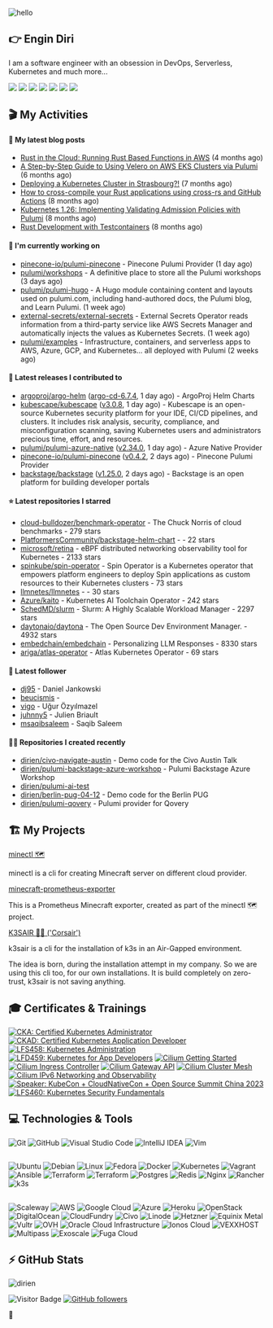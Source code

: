 ![hello](https://media.giphy.com/media/3ornk57KwDXf81rjWM/giphy.gif)

## 👉 Engin Diri

I am a software engineer with an obsession in DevOps, Serverless, Kubernetes and much more...

[![](https://img.shields.io/badge/-@__ediri-000000?style=for-the-badge&logo=X&logoColor=ffffff)](https://x.com/_ediri)
[![](https://img.shields.io/badge/engin--diri-0A66C2?style=for-the-badge&logo=linkedin&logoColor=#0A66C2)](https://www.linkedin.com/in/engin-diri/)
[![](https://img.shields.io/badge/@_ediri@cloud--native.social-6364FF?style=for-the-badge&logo=mastodon&logoColor=white)](https://cloud-native.social/@_ediri)
[![](https://img.shields.io/badge/-@dirien-%23181717?style=for-the-badge&logo=github)](https://github.com/dirien)
[![](https://img.shields.io/badge/-blog.ediri.io-2962FF?style=for-the-badge&logo=hashnode&logoColor=white)](https://blog.ediri.io/)
[![](https://img.shields.io/badge/dirien-003366?style=for-the-badge&logo=linuxfoundation&logoColor=white)](https://openprofile.dev/profile/dirien)
[![](https://img.shields.io/badge/-@__ediri-E4405F?style=for-the-badge&logo=instagram&logoColor=white)](https://www.instagram.com/_ediri/)

## 🎬 My Activities

#### 📖 My latest blog posts
- [Rust in the Cloud: Running Rust Based Functions in AWS](https://blog.ediri.io/rust-in-the-cloud-running-rust-based-functions-in-aws) (4 months ago)
- [A Step-by-Step Guide to Using Velero on AWS EKS Clusters via Pulumi](https://blog.ediri.io/a-step-by-step-guide-to-using-velero-on-aws-eks-clusters-via-pulumi) (6 months ago)
- [Deploying a Kubernetes Cluster in Strasbourg?!](https://blog.ediri.io/deploying-a-kubernetes-cluster-in-strasbourg) (7 months ago)
- [How to cross-compile your Rust applications using cross-rs and GitHub Actions](https://blog.ediri.io/how-to-cross-compile-your-rust-applications-using-cross-rs-and-github-actions) (8 months ago)
- [Kubernetes 1.26: Implementing Validating Admission Policies with Pulumi](https://blog.ediri.io/kubernetes-126-implementing-validating-admission-policies-with-pulumi) (8 months ago)
- [Rust Development with Testcontainers](https://blog.ediri.io/rust-development-with-testcontainers) (8 months ago)

#### 👷 I'm currently working on

- [pinecone-io/pulumi-pinecone](https://github.com/pinecone-io/pulumi-pinecone) - Pinecone Pulumi Provider (1 day ago)
- [pulumi/workshops](https://github.com/pulumi/workshops) - A definitive place to store all the Pulumi workshops (3 days ago)
- [pulumi/pulumi-hugo](https://github.com/pulumi/pulumi-hugo) - A Hugo module containing content and layouts used on pulumi.com, including hand-authored docs, the Pulumi blog, and Learn Pulumi. (1 week ago)
- [external-secrets/external-secrets](https://github.com/external-secrets/external-secrets) - External Secrets Operator reads information from a third-party service like AWS Secrets Manager and automatically injects the values as Kubernetes Secrets. (1 week ago)
- [pulumi/examples](https://github.com/pulumi/examples) - Infrastructure, containers, and serverless apps to AWS, Azure, GCP, and Kubernetes... all deployed with Pulumi (2 weeks ago)

#### 🚀 Latest releases I contributed to

- [argoproj/argo-helm](https://github.com/argoproj/argo-helm) ([argo-cd-6.7.4](https://github.com/argoproj/argo-helm/releases/tag/argo-cd-6.7.4), 1 day ago) - ArgoProj Helm Charts
- [kubescape/kubescape](https://github.com/kubescape/kubescape) ([v3.0.8](https://github.com/kubescape/kubescape/releases/tag/v3.0.8), 1 day ago) - Kubescape is an open-source Kubernetes security platform for your IDE, CI/CD pipelines, and clusters. It includes risk analysis, security, compliance, and misconfiguration scanning, saving Kubernetes users and administrators precious time, effort, and resources.
- [pulumi/pulumi-azure-native](https://github.com/pulumi/pulumi-azure-native) ([v2.34.0](https://github.com/pulumi/pulumi-azure-native/releases/tag/v2.34.0), 1 day ago) - Azure Native Provider
- [pinecone-io/pulumi-pinecone](https://github.com/pinecone-io/pulumi-pinecone) ([v0.4.2](https://github.com/pinecone-io/pulumi-pinecone/releases/tag/v0.4.2), 2 days ago) - Pinecone Pulumi Provider
- [backstage/backstage](https://github.com/backstage/backstage) ([v1.25.0](https://github.com/backstage/backstage/releases/tag/v1.25.0), 2 days ago) - Backstage is an open platform for building developer portals

#### ⭐ Latest repositories I starred

- [cloud-bulldozer/benchmark-operator](https://github.com/cloud-bulldozer/benchmark-operator) - The Chuck Norris of cloud benchmarks - 279 stars
- [PlatformersCommunity/backstage-helm-chart](https://github.com/PlatformersCommunity/backstage-helm-chart) -  - 22 stars
- [microsoft/retina](https://github.com/microsoft/retina) - eBPF distributed networking observability tool for Kubernetes - 2133 stars
- [spinkube/spin-operator](https://github.com/spinkube/spin-operator) - Spin Operator is a Kubernetes operator that empowers platform engineers to deploy Spin applications as custom resources to their Kubernetes clusters - 73 stars
- [llmnetes/llmnetes](https://github.com/llmnetes/llmnetes) -  - 30 stars
- [Azure/kaito](https://github.com/Azure/kaito) - Kubernetes AI Toolchain Operator - 242 stars
- [SchedMD/slurm](https://github.com/SchedMD/slurm) - Slurm: A Highly Scalable Workload Manager - 2297 stars
- [daytonaio/daytona](https://github.com/daytonaio/daytona) - The Open Source Dev Environment Manager. - 4932 stars
- [embedchain/embedchain](https://github.com/embedchain/embedchain) - Personalizing LLM Responses - 8330 stars
- [ariga/atlas-operator](https://github.com/ariga/atlas-operator) - Atlas Kubernetes Operator - 69 stars

#### 👥 Latest follower

- [dj95](https://github.com/dj95) - Daniel Jankowski
- [beucismis](https://github.com/beucismis) - 
- [vigo](https://github.com/vigo) - Uğur Özyılmazel
- [juhnny5](https://github.com/juhnny5) - Julien Briault
- [msaqibsaleem](https://github.com/msaqibsaleem) - Saqib Saleem

#### 👨‍💻 Repositories I created recently

- [dirien/civo-navigate-austin](https://github.com/dirien/civo-navigate-austin) - Demo code for the Civo Austin Talk
- [dirien/pulumi-backstage-azure-workshop](https://github.com/dirien/pulumi-backstage-azure-workshop) - Pulumi Backstage Azure Workshop
- [dirien/pulumi-ai-test](https://github.com/dirien/pulumi-ai-test)
- [dirien/berlin-pug-04-12](https://github.com/dirien/berlin-pug-04-12) - Demo code for the Berlin PUG
- [dirien/pulumi-qovery](https://github.com/dirien/pulumi-qovery) - Pulumi provider for Qovery


## 🏗️ My Projects
[minectl 🗺](https://github.com/dirien/minectl)

minectl is a cli for creating Minecraft server on different cloud provider.

[minecraft-prometheus-exporter](https://github.com/dirien/minecraft-prometheus-exporter)

This is a Prometheus Minecraft exporter, created as part of the minectl 🗺 project.

[K3SAIR 🏴‍☠️️ ('Corsair')](https://github.com/dirien/k3sair-cli)

k3sair is a cli for the installation of k3s in an Air-Gapped environment.

The idea is born, during the installation attempt in my company. So we are using this cli too, for our own
installations. It is build completely on zero-trust, k3sair is not saving anything.

## 🎓 Certificates & Trainings

<!--START_SECTION:badges-->
[![CKA: Certified Kubernetes Administrator](https://images.credly.com/size/110x110/images/8b8ed108-e77d-4396-ac59-2504583b9d54/cka_from_cncfsite__281_29.png)](http://www.credly.com/badges/9d947b2a-e186-40a0-bf4c-0d513ebab6d6 "CKA: Certified Kubernetes Administrator")
[![CKAD: Certified Kubernetes Application Developer](https://images.credly.com/size/110x110/images/f88d800c-5261-45c6-9515-0458e31c3e16/ckad_from_cncfsite.png)](http://www.credly.com/badges/492ae49a-b546-4451-b90d-73451e078ed7 "CKAD: Certified Kubernetes Application Developer")
[![LFS458: Kubernetes Administration](https://images.credly.com/size/110x110/images/ed2a2973-5dd0-43b8-9f43-ccd00db9b160/LF_logobadge.png)](http://www.credly.com/badges/d0e3043e-4d3a-4af1-9dc4-dbaadd4a8e88 "LFS458: Kubernetes Administration")
[![LFD459: Kubernetes for App Developers](https://images.credly.com/size/110x110/images/d2d0c23b-5e65-4eba-8d72-927a3a9c2a0b/LF_logobadge.png)](http://www.credly.com/badges/4d2b1460-b7f4-41c3-a20e-91d2faacd701 "LFD459: Kubernetes for App Developers")
[![Cilium Getting Started](https://images.credly.com/size/110x110/images/06370e36-d23b-4dcf-8287-d0302926f14a/image.png)](http://www.credly.com/badges/aaf501ac-2ccf-485c-b976-4861815f7ce6 "Cilium Getting Started")
[![Cilium Ingress Controller](https://images.credly.com/size/110x110/images/086d2f39-26a5-4bb9-ab74-c632d76ad6fc/image.png)](http://www.credly.com/badges/0a7cbad3-9136-4a86-a573-e0af4a39b5ca "Cilium Ingress Controller")
[![Cilium Gateway API](https://images.credly.com/size/110x110/images/29d180ca-09e7-49e9-8423-278109d75bb0/image.png)](http://www.credly.com/badges/68bb9d11-b199-4a00-a3c8-c282d7ddbde5 "Cilium Gateway API")
[![Cilium Cluster Mesh](https://images.credly.com/size/110x110/images/e2eb2549-f3ab-415f-8625-54af9fe90d1f/image.png)](http://www.credly.com/badges/2272b1df-3087-4044-b7e3-a1842dbff6a5 "Cilium Cluster Mesh")
[![Cilium IPv6 Networking and Observability](https://images.credly.com/size/110x110/images/dbd2178a-f14e-44d8-a11a-b967c155a0b6/image.png)](http://www.credly.com/badges/ed925e87-d542-441f-a507-6da6826620cb "Cilium IPv6 Networking and Observability")
[![Speaker: KubeCon + CloudNativeCon + Open Source Summit China 2023](https://images.credly.com/size/110x110/images/23f11122-3a84-4796-9854-6cbdae8a73bf/image.png)](http://www.credly.com/badges/d9a7a54d-7a8d-4937-b2f2-188d04dbd364 "Speaker: KubeCon + CloudNativeCon + Open Source Summit China 2023")
[![LFS460: Kubernetes Security Fundamentals](https://images.credly.com/size/110x110/images/e43a62e0-ce7b-40c2-9f04-ab0f3809f827/LF_logobadge.png)](http://www.credly.com/badges/c2872a4c-4d78-4e83-b799-36d203fad483 "LFS460: Kubernetes Security Fundamentals")
<!--END_SECTION:badges-->

## 💻 Technologies & Tools

![Git](https://img.shields.io/badge/git-%23F05033.svg?style=for-the-badge&logo=git&logoColor=white)
![GitHub](https://img.shields.io/badge/github-%23121011.svg?style=for-the-badge&logo=github&logoColor=white)
![Visual Studio Code](https://img.shields.io/badge/VisualStudioCode-0078d7.svg?style=for-the-badge&logo=visual-studio-code&logoColor=white)
![IntelliJ IDEA](https://img.shields.io/badge/IntelliJIDEA-000000.svg?style=for-the-badge&logo=intellij-idea&logoColor=white)
![Vim](https://img.shields.io/badge/VIM-%2311AB00.svg?style=for-the-badge&logo=vim&logoColor=white)

##

![Ubuntu](https://img.shields.io/badge/Ubuntu-E95420?style=for-the-badge&logo=ubuntu&logoColor=white)
![Debian](https://img.shields.io/badge/Debian-D70A53?style=for-the-badge&logo=debian&logoColor=white)
![Linux](https://img.shields.io/badge/Linux-FCC624?style=for-the-badge&logo=linux&logoColor=black)
![Fedora](https://img.shields.io/badge/Fedora-294172?style=for-the-badge&logo=fedora&logoColor=white)
![Docker](https://img.shields.io/badge/docker-0db7ed.svg?style=for-the-badge&logo=docker&logoColor=white)
![Kubernetes](https://img.shields.io/badge/kubernetes-326ce5.svg?style=for-the-badge&logo=kubernetes&logoColor=white)
![Vagrant](https://img.shields.io/badge/vagrant-1563FF.svg?style=for-the-badge&logo=vagrant&logoColor=white)
![Ansible](https://img.shields.io/badge/ansible-1A1918.svg?style=for-the-badge&logo=ansible&logoColor=white)
![Terraform](https://img.shields.io/badge/terraform-5835CC.svg?style=for-the-badge&logo=terraform&logoColor=white)
![Terraform](https://img.shields.io/badge/pulumi-8A3391.svg?style=for-the-badge&logo=pulumi&logoColor=white)
![Postgres](https://img.shields.io/badge/postgres-316192.svg?style=for-the-badge&logo=postgresql&logoColor=white)
![Redis](https://img.shields.io/badge/redis-DD0031.svg?style=for-the-badge&logo=redis&logoColor=white)
![Nginx](https://img.shields.io/badge/nginx-009639.svg?style=for-the-badge&logo=nginx&logoColor=white)
![Rancher](https://img.shields.io/badge/rancher-0075A8.svg?style=for-the-badge&logo=rancher&logoColor=white)
![k3s](https://img.shields.io/badge/k3s-FFC61C.svg?style=for-the-badge&logo=&logoColor=white)

##

![Scaleway](https://img.shields.io/badge/SCALEWAY-4f0599.svg?style=for-the-badge&logo=scaleway&logoColor=white)
![AWS](https://img.shields.io/badge/AWS-FF9900.svg?style=for-the-badge&logo=amazon-aws&logoColor=white)
![Google Cloud](https://img.shields.io/badge/GoogleCloud-4285F4.svg?style=for-the-badge&logo=google-cloud&logoColor=white)
![Azure](https://img.shields.io/badge/azure-0078D4.svg?style=for-the-badge&logo=microsoft-azure&logoColor=white)
![Heroku](https://img.shields.io/badge/heroku-430098.svg?style=for-the-badge&logo=heroku&logoColor=white)
![OpenStack](https://img.shields.io/badge/Openstack-f01742.svg?style=for-the-badge&logo=openstack&logoColor=white)
![DigitalOcean](https://img.shields.io/badge/DigitalOcean-0080FF.svg?style=for-the-badge&logo=DigitalOcean&logoColor=white)
![CloudFundry](https://img.shields.io/badge/CloudFoundry-0C9ED5.svg?style=for-the-badge&logo=cloudfoundry&logoColor=white)
![Civo](https://img.shields.io/badge/civo-239DFF.svg?style=for-the-badge&logo=civo&logoColor=white)
![Linode](https://img.shields.io/badge/linode-00A95C?style=for-the-badge&logo=linode&logoColor=white)
![Hetzner](https://img.shields.io/badge/hetzner-d50c2d?style=for-the-badge&logo=hetzner&logoColor=white)
![Equinix Metal](https://img.shields.io/badge/equinix--metal-d10810?style=for-the-badge&logo=equinixmetal&logoColor=white)
![Vultr](https://img.shields.io/badge/vultr-007BFC?style=for-the-badge&logo=vultr&logoColor=white)
![OVH](https://img.shields.io/badge/ovh-123F6D?style=for-the-badge&logo=ovh&logoColor=white)
![Oracle Cloud Infrastructure](https://img.shields.io/badge/Oracle_Cloud_Infrastructure-F80000?style=for-the-badge&logo=oracle&logoColor=white)
![Ionos Cloud](https://img.shields.io/badge/ionos--cloud-003D8F?style=for-the-badge&logo=ionos&logoColor=white)
![VEXXHOST](https://img.shields.io/badge/VEXXHOST-2A1659?style=for-the-badge&logo=vexxhost&logoColor=white)
![Multipass](https://img.shields.io/badge/Multipass-E95420?style=for-the-badge&logo=ubuntu&logoColor=white)
![Exoscale](https://img.shields.io/badge/Exoscale-DA291C?style=for-the-badge&logo=exoscale&logoColor=white)
![Fuga Cloud](https://img.shields.io/badge/fuga_cloud-242F4B?style=for-the-badge&logo=fugacloud&logoColor=white)

## ⚡ GitHub Stats

![dirien](https://github-readme-stats.vercel.app/api?username=dirien&show_icons=true&count_private=true&theme=dracula)

![Visitor Badge](https://visitor-badge.laobi.icu/badge?page_id=dirien)
[![GitHub followers](https://img.shields.io/github/followers/dirien.svg?style=social&label=Follow&maxAge=2592000)](https://github.com/dirien?tab=followers)

🧿
